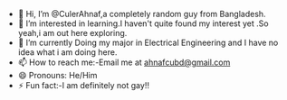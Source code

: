 - 👋 Hi, I’m @CulerAhnaf,a completely random guy from Bangladesh.
- 👀 I’m interested in learning.I haven't quite found my interest yet .So yeah,i am out here exploring.
- 🌱 I’m currently Doing my major in Electrical Engineering and I have no idea what i am doing here.
- 📫 How to reach me:-Email me at ahnafcubd@gmail.com
- 😄 Pronouns: He/Him
- ⚡ Fun fact:-I am definitely not gay!! 

<!---
CulerAhnaf/CulerAhnaf is a ✨ special ✨ repository because its `README.md` (this file) appears on your GitHub profile.
You can click the Preview link to take a look at your changes.
--->
